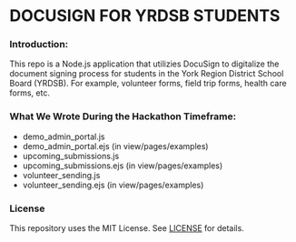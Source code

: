 # DOCUSIGN FOR YRDSB STUDENTS

### Introduction:

This repo is a Node.js application that utilizies DocuSign to digitalize the document signing process for students in the York Region District School Board (YRDSB). For example, volunteer forms, field trip forms, health care forms, etc.

### What We Wrote During the Hackathon Timeframe:

- demo_admin_portal.js
- demo_admin_portal.ejs (in view/pages/examples)
- upcoming_submissions.js
- upcoming_submissions.ejs (in view/pages/examples)
- volunteer_sending.js
- volunteer_sending.ejs (in view/pages/examples)

### License

This repository uses the MIT License. See [LICENSE](./LICENSE) for details.
